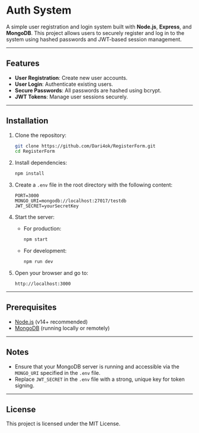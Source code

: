 # Auth System

A simple user registration and login system built with **Node.js**, **Express**, and **MongoDB**. This project allows users to securely register and log in to the system using hashed passwords and JWT-based session management.

---

## Features
- **User Registration**: Create new user accounts.
- **User Login**: Authenticate existing users.
- **Secure Passwords**: All passwords are hashed using bcrypt.
- **JWT Tokens**: Manage user sessions securely.

---

## Installation

1. Clone the repository:
   ```bash
   git clone https://github.com/Dari4ok/RegisterForm.git
   cd RegisterForm
   ```

2. Install dependencies:
   ```bash
   npm install
   ```

3. Create a `.env` file in the root directory with the following content:
   ```env
   PORT=3000
   MONGO_URI=mongodb://localhost:27017/testdb
   JWT_SECRET=yourSecretKey
   ```

4. Start the server:
   - For production:
     ```bash
     npm start
     ```
   - For development:
     ```bash
     npm run dev
     ```

5. Open your browser and go to:
   ```
   http://localhost:3000
   ```

---

## Prerequisites
- [Node.js](https://nodejs.org/) (v14+ recommended)
- [MongoDB](https://www.mongodb.com/try/download/community) (running locally or remotely)

---

## Notes
- Ensure that your MongoDB server is running and accessible via the `MONGO_URI` specified in the `.env` file.
- Replace `JWT_SECRET` in the `.env` file with a strong, unique key for token signing.

---

## License
This project is licensed under the MIT License.

